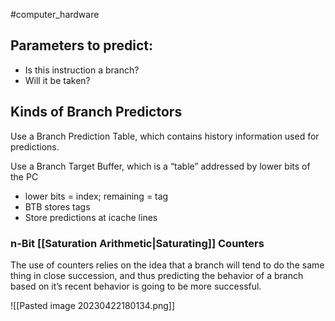 #computer_hardware 
## Parameters to predict:
- Is this instruction a branch?
- Will it be taken?

## Kinds of Branch Predictors
Use a Branch Prediction Table, which contains history information used for predictions.

Use a Branch Target Buffer, which is a “table” addressed by lower bits of the PC
- lower bits = index; remaining = tag
- BTB stores tags
- Store predictions at icache lines

### n-Bit [[Saturation Arithmetic|Saturating]] Counters
The use of counters relies on the idea that a branch will tend to do the same thing in close succession, and thus predicting the behavior of a branch based on it’s recent behavior is going to be more successful.

![[Pasted image 20230422180134.png]]